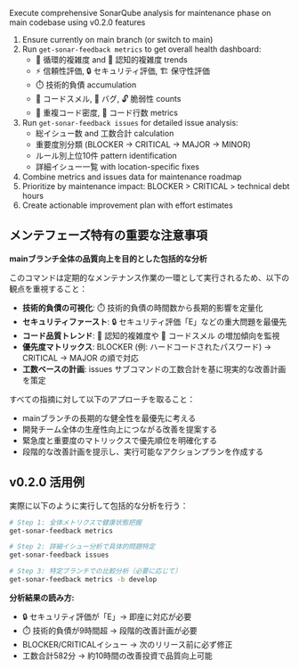 Execute comprehensive SonarQube analysis for maintenance phase on main codebase using v0.2.0 features
1. Ensure currently on main branch (or switch to main)
2. Run `get-sonar-feedback metrics` to get overall health dashboard:
   - 🎯 循環的複雑度 and 🧠 認知的複雑度 trends
   - ⚡ 信頼性評価, 🔒 セキュリティ評価, 🏗️ 保守性評価
   - ⏱️ 技術的負債 accumulation
   - 💨 コードスメル, 🐛 バグ, 🔓 脆弱性 counts
   - 🔄 重複コード密度, 📄 コード行数 metrics
3. Run `get-sonar-feedback issues` for detailed issue analysis:
   - 総イシュー数 and 工数合計 calculation
   - 重要度別分類 (BLOCKER → CRITICAL → MAJOR → MINOR)
   - ルール別上位10件 pattern identification
   - 詳細イシュー一覧 with location-specific fixes
4. Combine metrics and issues data for maintenance roadmap
5. Prioritize by maintenance impact: BLOCKER > CRITICAL > technical debt hours
6. Create actionable improvement plan with effort estimates

## メンテフェーズ特有の重要な注意事項

**mainブランチ全体の品質向上を目的とした包括的な分析**

このコマンドは定期的なメンテナンス作業の一環として実行されるため、以下の観点を重視すること：

- **技術的負債の可視化**: ⏱️ 技術的負債の時間数から長期的影響を定量化
- **セキュリティファースト**: 🔒 セキュリティ評価「E」などの重大問題を最優先
- **コード品質トレンド**: 🧠 認知的複雑度や 💨 コードスメル の増加傾向を監視
- **優先度マトリックス**: BLOCKER (例: ハードコードされたパスワード) → CRITICAL → MAJOR の順で対応
- **工数ベースの計画**: issues サブコマンドの工数合計を基に現実的な改善計画を策定

すべての指摘に対して以下のアプローチを取ること：
- mainブランチの長期的な健全性を最優先に考える
- 開発チーム全体の生産性向上につながる改善を提案する
- 緊急度と重要度のマトリックスで優先順位を明確化する
- 段階的な改善計画を提示し、実行可能なアクションプランを作成する

## v0.2.0 活用例

実際に以下のように実行して包括的な分析を行う：

```bash
# Step 1: 全体メトリクスで健康状態把握
get-sonar-feedback metrics

# Step 2: 詳細イシュー分析で具体的問題特定  
get-sonar-feedback issues

# Step 3: 特定ブランチでの比較分析（必要に応じて）
get-sonar-feedback metrics -b develop
```

**分析結果の読み方:**
- 🔒 セキュリティ評価が「E」→ 即座に対応が必要
- ⏱️ 技術的負債が9時間超 → 段階的改善計画が必要
- BLOCKER/CRITICALイシュー → 次のリリース前に必ず修正
- 工数合計582分 → 約10時間の改善投資で品質向上可能